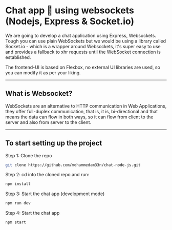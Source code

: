 # Chat app 💬 using websockets (Nodejs, Express & Socket.io)

We are going to develop a chat application using Express, Websockets. Tough you can use plain WebSockets but we would be using a library called Socket.io - which is a wrapper around Websockets, it's super easy to use and provides a fallback to xhr requests until the WebSocket connection is established.

The frontend-UI is based on Flexbox, no external UI libraries are used, so you can modify it as per your liking.

---

## What is Websocket?

WebSockets are an alternative to HTTP communication in Web Applications, they offer full-duplex communication, that is, it is, bi-directional and that means the data can flow in both ways, so it can flow from client to the server and also from server to the client.

---

## To start setting up the project

Step 1: Clone the repo

```bash
git clone https://github.com/mohammedam33n/chat-node-js.git
```

Step 2: cd into the cloned repo and run:

```bash
npm install
```

Step 3: Start the chat app (development mode)

```bash
npm run dev
```

Step 4: Start the chat app

```bash
npm start
```
 
